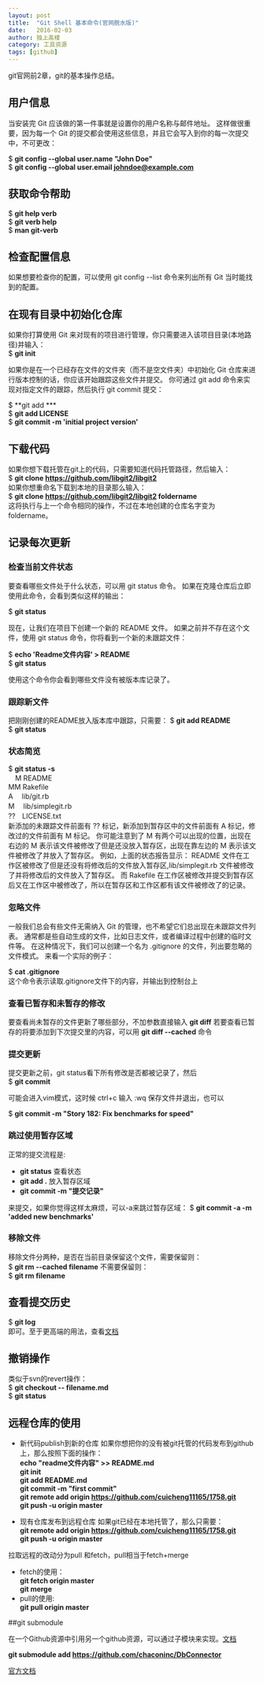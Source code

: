 ```yaml
---
layout: post
title:  "Git Shell 基本命令(官网脱水版)"
date:   2016-02-03
author: 独上高楼
category: 工具资源
tags: [github]
---
```


git官网前2章，git的基本操作总结。

<!-- more -->


## 用户信息
当安装完 Git 应该做的第一件事就是设置你的用户名称与邮件地址。 这样做很重要，因为每一个 Git 的提交都会使用这些信息，并且它会写入到你的每一次提交中，不可更改：  

$ **git config --global user.name "John Doe"**  
$ **git config --global user.email johndoe@example.com**

## 获取命令帮助

$ **git help verb**  
$ **git verb help**  
$ **man git-verb**  

## 检查配置信息
如果想要检查你的配置，可以使用 git config --list 命令来列出所有 Git 当时能找到的配置。

## 在现有目录中初始化仓库
如果你打算使用 Git 来对现有的项目进行管理，你只需要进入该项目目录(本地路径)并输入：    
$ **git init**

如果你是在一个已经存在文件的文件夹（而不是空文件夹）中初始化 Git 仓库来进行版本控制的话，你应该开始跟踪这些文件并提交。 你可通过 git add 命令来实现对指定文件的跟踪，然后执行 git commit 提交： 

$ **git add ***  
$ **git add LICENSE**  
$ **git commit -m 'initial project version'**

## 下载代码
如果你想下载托管在git上的代码，只需要知道代码托管路径，然后输入：  
$ **git clone https://github.com/libgit2/libgit2**  
如果你想重命名下载到本地的目录那么输入：  
$ **git clone https://github.com/libgit2/libgit2 foldername**  
这将执行与上一个命令相同的操作，不过在本地创建的仓库名字变为 foldername。

## 记录每次更新

### 检查当前文件状态
要查看哪些文件处于什么状态，可以用 git status 命令。 如果在克隆仓库后立即使用此命令，会看到类似这样的输出：  

$ **git status**    


现在，让我们在项目下创建一个新的 README 文件。 如果之前并不存在这个文件，使用 git status 命令，你将看到一个新的未跟踪文件：  

$ **echo 'Readme文件内容' > README**  
$ **git status**

使用这个命令你会看到哪些文件没有被版本库记录了。

### 跟踪新文件
把刚刚创建的README放入版本库中跟踪，只需要：
$ **git add README**  
$ **git status**

### 状态简览

$ **git status -s**  
　M README  
MM Rakefile  
A　 lib/git.rb  
M　 lib/simplegit.rb  
??　LICENSE.txt  
新添加的未跟踪文件前面有 ?? 标记，新添加到暂存区中的文件前面有 A 标记，修改过的文件前面有 M 标记。 你可能注意到了 M 有两个可以出现的位置，出现在右边的 M 表示该文件被修改了但是还没放入暂存区，出现在靠左边的 M 表示该文件被修改了并放入了暂存区。 例如，上面的状态报告显示： README 文件在工作区被修改了但是还没有将修改后的文件放入暂存区,lib/simplegit.rb 文件被修改了并将修改后的文件放入了暂存区。 而 Rakefile 在工作区被修改并提交到暂存区后又在工作区中被修改了，所以在暂存区和工作区都有该文件被修改了的记录。

### 忽略文件
一般我们总会有些文件无需纳入 Git 的管理，也不希望它们总出现在未跟踪文件列表。 通常都是些自动生成的文件，比如日志文件，或者编译过程中创建的临时文件等。 在这种情况下，我们可以创建一个名为 .gitignore 的文件，列出要忽略的文件模式。 来看一个实际的例子：

$ **cat .gitignore**  
这个命令表示读取.gitignore文件下的内容，并输出到控制台上

### 查看已暂存和未暂存的修改
要查看尚未暂存的文件更新了哪些部分，不加参数直接输入 **git diff**
若要查看已暂存的将要添加到下次提交里的内容，可以用 **git diff --cached** 命令

### 提交更新
提交更新之前，git status看下所有修改是否都被记录了，然后  
$ **git commit**

可能会进入vim模式，这时候 ctrl+c 输入 :wq  保存文件并退出，也可以

$ **git commit -m "Story 182: Fix benchmarks for speed"**

### 跳过使用暂存区域
正常的提交流程是:  
* **git status** 查看状态  
* **git add .** 放入暂存区域  
* **git commit -m "提交记录"**  

来提交，如果你觉得这样太麻烦，可以-a来跳过暂存区域： 
$ **git commit -a -m 'added new benchmarks'**

### 移除文件
移除文件分两种，是否在当前目录保留这个文件，需要保留则：  
$ **git rm --cached filename**
不需要保留则：  
$ **git rm filename**

## 查看提交历史
$ **git log**  
即可。至于更高端的用法，查看[文档](https://git-scm.com/book/zh/v2/Git-%E5%9F%BA%E7%A1%80-%E6%9F%A5%E7%9C%8B%E6%8F%90%E4%BA%A4%E5%8E%86%E5%8F%B2)

## 撤销操作
类似于svn的revert操作：  
$ **git checkout -- filename.md**    
$ **git status**

## 远程仓库的使用
* 新代码publish到新的仓库
如果你想把你的没有被git托管的代码发布到github上，那么按照下面的操作：  
**echo "readme文件内容" >> README.md**  
**git init**  
**git add README.md**  
**git commit -m "first commit"**  
**git remote add origin https://github.com/cuicheng11165/1758.git**  
**git push -u origin master**  

* 现有仓库发布到远程仓库
如果git已经在本地托管了，那么只需要：  
**git remote add origin https://github.com/cuicheng11165/1758.git**  
**git push -u origin master**  

拉取远程的改动分为pull 和fetch，pull相当于fetch+merge  
* fetch的使用：  
**git fetch origin master**  
**git merge**  
* pull的使用:  
**git pull origin master**  

##git submodule

在一个Github资源中引用另一个github资源，可以通过子模块来实现。[文档](https://git-scm.com/book/en/v2/Git-Tools-Submodules)

**git submodule add https://github.com/chaconinc/DbConnector**




[官方文档](https://git-scm.com/book/zh/v2)
